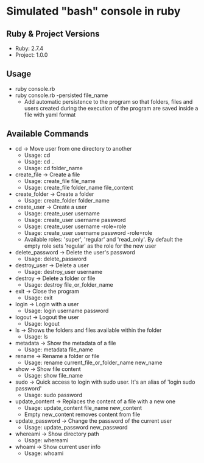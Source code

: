 # Simulated "bash" console in ruby

## Ruby & Project Versions
* Ruby: 2.7.4
* Project: 1.0.0

## Usage
* ruby console.rb
* ruby console.rb -persisted file_name
  * Add automatic persistence to the program so that folders, files and users created during the execution of the program are saved inside a file with yaml format

## Available Commands
* cd -> Move user from one directory to another
  * Usage: cd
  * Usage: cd ..
  * Usage: cd folder_name
* create_file -> Create a file
  * Usage: create_file file_name
  * Usage: create_file folder_name file_content
* create_folder -> Create a folder
  * Usage: create_folder folder_name
* create_user -> Create a user
  * Usage: create_user username
  * Usage: create_user username password
  * Usage: create_user username -role=role
  * Usage: create_user username password -role=role
  * Available roles: 'super', 'regular' and 'read_only'. By default the empty role sets 'regular' as the role for the new user
* delete_password -> Delete the user's password
  * Usage: delete_password
* destroy_user -> Delete a user
  * Usage: destroy_user username
* destroy -> Delete a folder or file
  * Usage: destroy file_or_folder_name
* exit -> Close the program
  * Usage: exit
* login -> Login with a user
  * Usage: login username password
* logout -> Logout the user
  * Usage: logout
* ls -> Shows the folders and files available within the folder
  * Usage: ls
* metadata -> Show the metadata of a file
  * Usage: metadata file_name
* rename -> Rename a folder or file
  * Usage: rename current_file_or_folder_name new_name
* show -> Show file content
  * Usage: show file_name
* sudo -> Quick access to login with sudo user. It's an alias of 'login sudo password'
  * Usage: sudo password
* update_content -> Replaces the content of a file with a new one
  * Usage: update_content file_name new_content
  * Empty new_content removes content from file
* update_password -> Change the password of the current user
  * Usage: update_password new_password
* whereami -> Show directory path
  * Usage: whereami
* whoami -> Show current user info
  * Usage: whoami